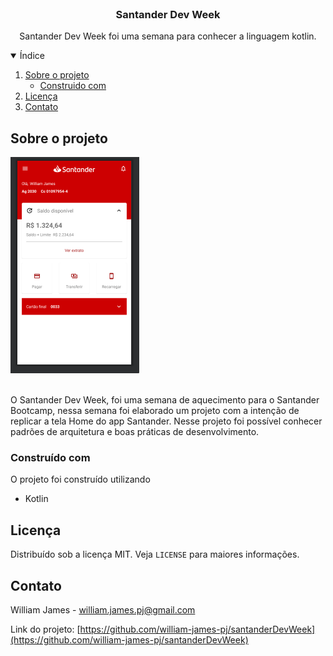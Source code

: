 <br />
<p align="center">

  <h3 align="center">Santander Dev Week</h3>

  <p align="center">
    Santander Dev Week foi uma semana para conhecer a linguagem kotlin.
  </p>
</p>

<details open="open">
  <summary>Índice</summary>
  <ol>
    <li>
      <a href="#sobre-o-projeto">Sobre o projeto</a>
      <ul>
        <li><a href="#construido-com">Construido com</a></li>
      </ul>
    </li>
    <li><a href="#licença">Licença</a></li>
    <li><a href="#contato">Contato</a></li>
  </ol>
</details>

## Sobre o projeto

![santanderdevweek-screenshot](https://github.com/william-james-pj/santanderDevWeek/blob/master/imgReadme/img.png?raw=true)

<br />
O Santander Dev Week, foi uma semana de aquecimento para o Santander Bootcamp, nessa semana foi elaborado um projeto com a intenção de replicar a tela Home do app Santander. Nesse projeto foi possível conhecer padrões de arquitetura e boas práticas de desenvolvimento.

### Construído com

O projeto foi construído utilizando
* Kotlin

## Licença

Distribuído sob a licença MIT. Veja `LICENSE` para maiores informações.

## Contato

William James - william.james.pj@gmail.com

Link do projeto: [https://github.com/william-james-pj/santanderDevWeek](https://github.com/william-james-pj/santanderDevWeek)
